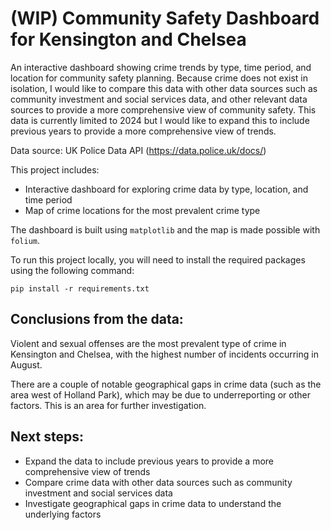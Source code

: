 # (WIP) Community Safety Dashboard for Kensington and Chelsea
An interactive dashboard showing crime trends by type, time period, and location for community safety planning.
Because crime does not exist in isolation, I would like to compare this data with other data sources such as community investment and social services data, and other relevant data sources to provide a more comprehensive view of community safety. This data is currently limited to 2024 but I would like to expand this to include previous years to provide a more comprehensive view of trends.

Data source: UK Police Data API (https://data.police.uk/docs/)

This project includes:
- Interactive dashboard for exploring crime data by type, location, and time period 
- Map of crime locations for the most prevalent crime type

The dashboard is built using `matplotlib` and the map is made possible with `folium`. 

To run this project locally, you will need to install the required packages using the following command:
```
pip install -r requirements.txt
```

## Conclusions from the data: 

Violent and sexual offenses are the most prevalent type of crime in Kensington and Chelsea, with the highest number of incidents occurring in August.

There are a couple of notable geographical gaps in crime data (such as the area west of Holland Park), which may be due to underreporting or other factors. This is an area for further investigation.

## Next steps:

- Expand the data to include previous years to provide a more comprehensive view of trends
- Compare crime data with other data sources such as community investment and social services data
- Investigate geographical gaps in crime data to understand the underlying factors